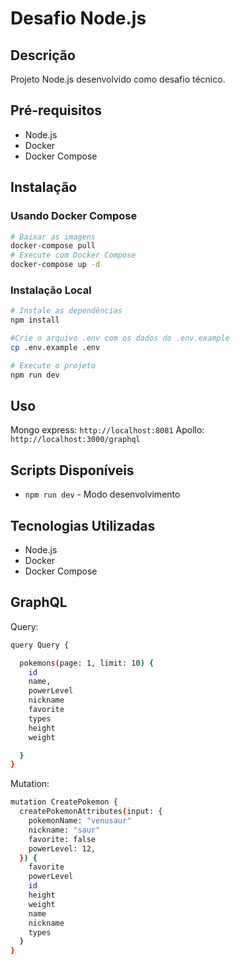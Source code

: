 
# Desafio Node.js

## Descrição
Projeto Node.js desenvolvido como desafio técnico.

## Pré-requisitos
- Node.js
- Docker
- Docker Compose

## Instalação

### Usando Docker Compose
```bash
# Baixar as imagens 
docker-compose pull
# Execute com Docker Compose
docker-compose up -d
```

### Instalação Local
```bash
# Instale as dependências
npm install

#Crie o arquivo .env com os dados do .env.example
cp .env.example .env

# Execute o projeto
npm run dev
```

## Uso
Mongo express: `http://localhost:8081`
Apollo: `http://localhost:3000/graphql`

## Scripts Disponíveis
- `npm run dev` - Modo desenvolvimento

## Tecnologias Utilizadas
- Node.js
- Docker
- Docker Compose

## GraphQL

Query:
```bash
query Query {

  pokemons(page: 1, limit: 10) {
    id
    name,
    powerLevel
    nickname
    favorite
    types
    height
    weight

  }
}

```

Mutation: 
```bash
mutation CreatePokemon {
  createPokemonAttributes(input: {
    pokemonName: "venusaur"
    nickname: "saur"
    favorite: false
    powerLevel: 12,
  }) {
    favorite
    powerLevel
    id
    height
    weight
    name
    nickname
    types
  }
}

```
